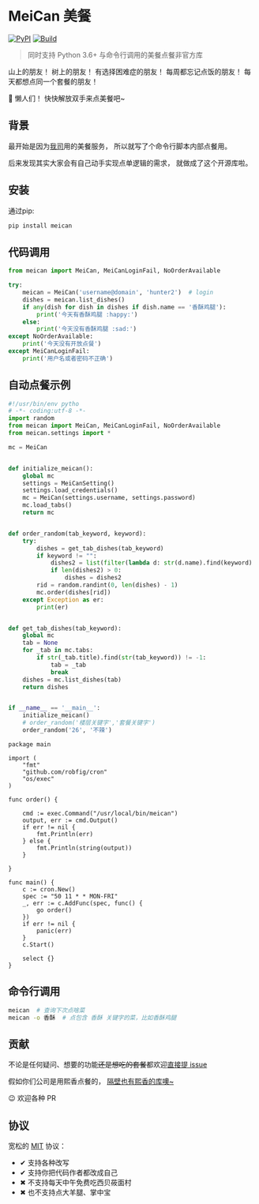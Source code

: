 # MeiCan 美餐
[![PyPI](https://img.shields.io/pypi/v/meican.svg)](https://pypi.python.org/pypi/meican)
[![Build](https://github.com/LKI/meican/workflows/Build/badge.svg)](https://github.com/LKI/meican)

> 同时支持 Python 3.6+ 与命令行调用的美餐点餐非官方库

山上的朋友！
树上的朋友！
有选择困难症的朋友！
每周都忘记点饭的朋友！
每天都想点同一个套餐的朋友！

:ghost: 懒人们！
快快解放双手来点美餐吧~


## 背景

最开始是因为[我司](https://www.lagou.com/gongsi/j86312.html)用的美餐服务，
所以就写了个命令行脚本内部点餐用。

后来发现其实大家会有自己动手实现点单逻辑的需求，
就做成了这个开源库啦。


## 安装

通过pip:

```bash
pip install meican
```


## 代码调用

```python
from meican import MeiCan, MeiCanLoginFail, NoOrderAvailable

try:
    meican = MeiCan('username@domain', 'hunter2')  # login
    dishes = meican.list_dishes()
    if any(dish for dish in dishes if dish.name == '香酥鸡腿'):
        print('今天有香酥鸡腿 :happy:')
    else:
        print('今天没有香酥鸡腿 :sad:')
except NoOrderAvailable:
    print('今天没有开放点餐')
except MeiCanLoginFail:
    print('用户名或者密码不正确')
```


## 自动点餐示例
```python
#!/usr/bin/env pytho
# -*- coding:utf-8 -*-
import random
from meican import MeiCan, MeiCanLoginFail, NoOrderAvailable
from meican.settings import *

mc = MeiCan


def initialize_meican():
    global mc
    settings = MeiCanSetting()
    settings.load_credentials()
    mc = MeiCan(settings.username, settings.password)
    mc.load_tabs()
    return mc


def order_random(tab_keyword, keyword):
    try:
        dishes = get_tab_dishes(tab_keyword)
        if keyword != "":
            dishes2 = list(filter(lambda d: str(d.name).find(keyword) != -1, dishes))
            if len(dishes2) > 0:
                dishes = dishes2
        rid = random.randint(0, len(dishes) - 1)
        mc.order(dishes[rid])
    except Exception as er:
        print(er)


def get_tab_dishes(tab_keyword):
    global mc
    tab = None
    for _tab in mc.tabs:
        if str(_tab.title).find(str(tab_keyword)) != -1:
            tab = _tab
            break
    dishes = mc.list_dishes(tab)
    return dishes


if __name__ == '__main__':
    initialize_meican()
    # order_random('楼层关键字','套餐关键字')
    order_random('26', '不辣')

```

```golang
package main

import (
	"fmt"
	"github.com/robfig/cron"
	"os/exec"
)

func order() {

	cmd := exec.Command("/usr/local/bin/meican")
	output, err := cmd.Output()
	if err != nil {
		fmt.Println(err)
	} else {
		fmt.Println(string(output))
	}

}

func main() {
	c := cron.New()
	spec := "50 11 * * MON-FRI"
	_, err := c.AddFunc(spec, func() {
		go order()
	})
	if err != nil {
		panic(err)
	}
	c.Start()

	select {}
}
```

## 命令行调用

```bash
meican  # 查询下次点啥菜
meican -o 香酥  # 点包含 香酥 关键字的菜，比如香酥鸡腿
```


## 贡献

不论是任何疑问、想要的功能~~还是想吃的套餐~~都欢迎[直接提 issue](https://github.com/LKI/meican/issues/new)

假如你们公司是用熙香点餐的，
[隔壁也有熙香的库噢~](https://github.com/LKI/xixiang)

:wink: 欢迎各种 PR


## 协议

宽松的 [MIT](https://github.com/LKI/meican/blob/master/LICENSE) 协议：

- ✔ 支持各种改写
- ✔ 支持你把代码作者都改成自己
- ✖ 不支持每天中午免费吃西贝莜面村
- ✖ 也不支持点大羊腿、掌中宝
